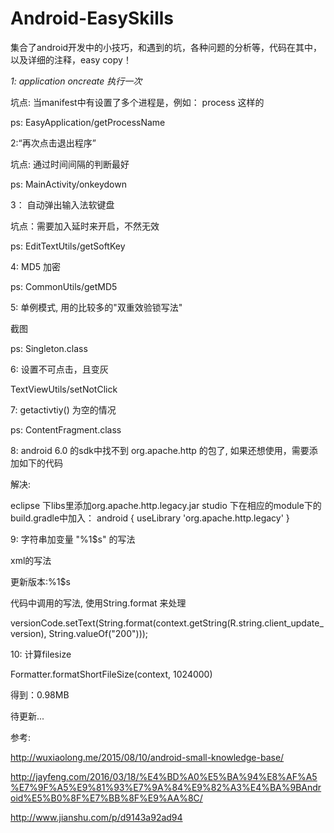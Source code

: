# Android-EasySkills
集合了android开发中的小技巧，和遇到的坑，各种问题的分析等，代码在其中，以及详细的注释，easy copy！

*1:  application oncreate 执行一次*

坑点:  当manifest中有设置了多个进程是，例如： process 这样的

ps:  EasyApplication/getProcessName

2:“再次点击退出程序”

坑点:  通过时间间隔的判断最好

ps:  MainActivity/onkeydown

3： 自动弹出输入法软键盘

坑点：需要加入延时来开启，不然无效

ps:  EditTextUtils/getSoftKey

4:   MD5  加密

ps:  CommonUtils/getMD5

5:  单例模式, 用的比较多的"双重效验锁写法"

截图

ps:  Singleton.class

6:  设置不可点击，且变灰

TextViewUtils/setNotClick

7:  getactivtiy()  为空的情况

ps: ContentFragment.class

8:  android 6.0 的sdk中找不到 org.apache.http 的包了, 如果还想使用，需要添加如下的代码

解决:  

eclipse 下libs里添加org.apache.http.legacy.jar
studio   下在相应的module下的build.gradle中加入：
android {
useLibrary 'org.apache.http.legacy'
}

9:   字符串加变量 "%1$s" 的写法

xml的写法

<string name="client_update_version">更新版本:%1$s</string>

代码中调用的写法, 使用String.format 来处理

versionCode.setText(String.format(context.getString(R.string.client_update_version),
        String.valueOf("200")));

10: 计算filesize
 
Formatter.formatShortFileSize(context, 1024000)

得到：0.98MB

待更新...












参考:

http://wuxiaolong.me/2015/08/10/android-small-knowledge-base/

http://jayfeng.com/2016/03/18/%E4%BD%A0%E5%BA%94%E8%AF%A5%E7%9F%A5%E9%81%93%E7%9A%84%E9%82%A3%E4%BA%9BAndroid%E5%B0%8F%E7%BB%8F%E9%AA%8C/

http://www.jianshu.com/p/d9143a92ad94









